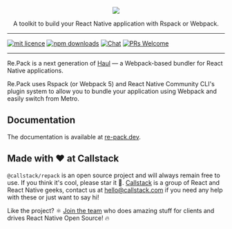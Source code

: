 <p align="center">
  <img src="https://raw.githubusercontent.com/callstack/repack/HEAD/logo.svg">
</p>
<p align="center">
A toolkit to build your React Native application with Rspack or Webpack.
</p>

---
<p align="center">

[![mit licence][license-badge]][license]
[![npm downloads][npm-downloads-badge]][npm-downloads]
[![Chat][chat-badge]][chat]
[![PRs Welcome][prs-welcome-badge]][prs-welcome]

</p>

---

Re.Pack is a next generation of [Haul](https://github.com/callstack/haul) — a Webpack-based bundler for React Native applications.

Re.Pack uses Rspack (or Webpack 5) and React Native Community CLI's plugin system to allow you to bundle your application using Webpack and easily switch from Metro.

## Documentation

The documentation is available at [re-pack.dev](https://re-pack.dev).

## Made with ❤️ at Callstack

`@callstack/repack` is an open source project and will always remain free to use. If you think it's cool, please star it 🌟. [Callstack][callstack-readme-with-love] is a group of React and React Native geeks, contact us at [hello@callstack.com](mailto:hello@callstack.com) if you need any help with these or just want to say hi!

Like the project? ⚛️ [Join the team](https://callstack.com/careers/?utm_campaign=Senior_RN&utm_source=github&utm_medium=readme) who does amazing stuff for clients and drives React Native Open Source! 🔥

<!-- badges -->

[callstack-readme-with-love]: https://callstack.com/?utm_source=github.com&utm_medium=referral&utm_campaign=repack&utm_term=readme-with-love
[license-badge]: https://img.shields.io/npm/l/@callstack/repack?style=for-the-badge
[license]: https://github.com/callstack/repack/blob/main/LICENSE
[npm-downloads-badge]: https://img.shields.io/npm/dm/@callstack/repack?style=for-the-badge
[npm-downloads]: https://www.npmjs.com/package/@callstack/repack
[prs-welcome-badge]: https://img.shields.io/badge/PRs-welcome-brightgreen.svg?style=for-the-badge
[prs-welcome]: ./CONTRIBUTING.md
[chat-badge]: https://img.shields.io/discord/426714625279524876.svg?style=for-the-badge
[chat]: https://discord.gg/Q4yr2rTWYF
